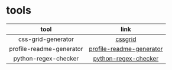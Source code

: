 # tools

| tool | link |
| :---: | :---: |
| css-grid-generator | [cssgrid](https://cssgrid-generator.netlify.app/) |
| profile-readme-generator | [profile-readme-generator](https://rahuldkjain.github.io/gh-profile-readme-generator/) |
| python-regex-checker | [python-regex-checker](https://pythex.org/) |
